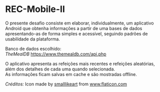 # REC-Mobile-II

O presente desafio consiste em elaborar, individualmente, um aplicativo Android que obtenha informações a partir de uma bases de dados apresentando-as de forma simples e acessível, seguindo padrões de usabilidade da plataforma.  

Banco de dados escolhido:  
*TheMealDB*	https://www.themealdb.com/api.php  

O aplicativo apresenta as refeições mais recentes e refeições aleatórias, além dos detalhes de cada uma quando selecionada.  
As informações ficam salvas em cache e são mostradas offline.


*Créditos:* Icon made by <a href="https://www.flaticon.com/authors/smalllikeart" title="smalllikeart">smalllikeart</a> from <a href="https://www.flaticon.com/"             title="Flaticon">www.flaticon.com</a>
